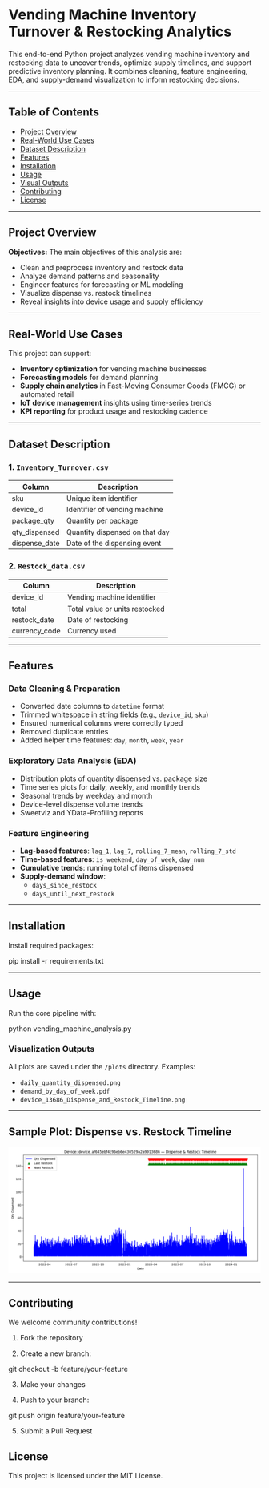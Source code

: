 # Vending Machine Inventory Turnover & Restocking Analytics

This end-to-end Python project analyzes vending machine inventory and restocking data to uncover trends, optimize supply timelines, and support predictive inventory planning. It combines cleaning, feature engineering, EDA, and supply-demand visualization to inform restocking decisions.

---

## Table of Contents

- [Project Overview](#project-overview)
- [Real-World Use Cases](#real-world-use-cases)
- [Dataset Description](#dataset-description)
- [Features](#features)
- [Installation](#installation)
- [Usage](#usage)
- [Visual Outputs](#visualization-outputs)
- [Contributing](#contributing)
- [License](#license)

---

##  Project Overview

**Objectives:**
The main objectives of this analysis are:

- Clean and preprocess inventory and restock data
- Analyze demand patterns and seasonality
- Engineer features for forecasting or ML modeling
- Visualize dispense vs. restock timelines
- Reveal insights into device usage and supply efficiency

---

## Real-World Use Cases

This project can support:

- **Inventory optimization** for vending machine businesses
- **Forecasting models** for demand planning
- **Supply chain analytics** in Fast-Moving Consumer Goods (FMCG) or automated retail
- **IoT device management** insights using time-series trends
- **KPI reporting** for product usage and restocking cadence

---

##  Dataset Description

### 1. `Inventory_Turnover.csv`

| Column         | Description                           |
|----------------|---------------------------------------|
| sku            | Unique item identifier                |
| device_id      | Identifier of vending machine         |
| package_qty    | Quantity per package                  |
| qty_dispensed  | Quantity dispensed on that day        |
| dispense_date  | Date of the dispensing event          |

### 2. `Restock_data.csv`

| Column         | Description                           |
|----------------|---------------------------------------|
| device_id      | Vending machine identifier            |
| total          | Total value or units restocked        |
| restock_date   | Date of restocking                    |
| currency_code  | Currency used                         |

---

## Features

### Data Cleaning & Preparation

- Converted date columns to `datetime` format
- Trimmed whitespace in string fields (e.g., `device_id`, `sku`)
- Ensured numerical columns were correctly typed
- Removed duplicate entries
- Added helper time features: `day`, `month`, `week`, `year`

### Exploratory Data Analysis (EDA)

- Distribution plots of quantity dispensed vs. package size
- Time series plots for daily, weekly, and monthly trends
- Seasonal trends by weekday and month
- Device-level dispense volume trends
- Sweetviz and YData-Profiling reports

### Feature Engineering

- **Lag-based features**: `lag_1`, `lag_7`, `rolling_7_mean`, `rolling_7_std`
- **Time-based features**: `is_weekend`, `day_of_week`, `day_num`
- **Cumulative trends**: running total of items dispensed
- **Supply-demand window**:
  - `days_since_restock`
  - `days_until_next_restock`

---

## Installation

Install required packages:

pip install -r requirements.txt

---

## Usage

Run the core pipeline with:

python vending_machine_analysis.py

### Visualization Outputs

All plots are saved under the `/plots` directory. Examples:

- `daily_quantity_dispensed.png`
- `demand_by_day_of_week.pdf`
- `device_13686_Dispense_and_Restock_Timeline.png`

---

## Sample Plot: Dispense vs. Restock Timeline

![Dispense and Restock Timeline](plots/device_13686_Dispense_and_Restock_Timeline.png)

---

## Contributing
We welcome community contributions!

1. Fork the repository

2. Create a new branch:

git checkout -b feature/your-feature

3. Make your changes

4. Push to your branch:

git push origin feature/your-feature

5. Submit a Pull Request

## License
This project is licensed under the MIT License.
